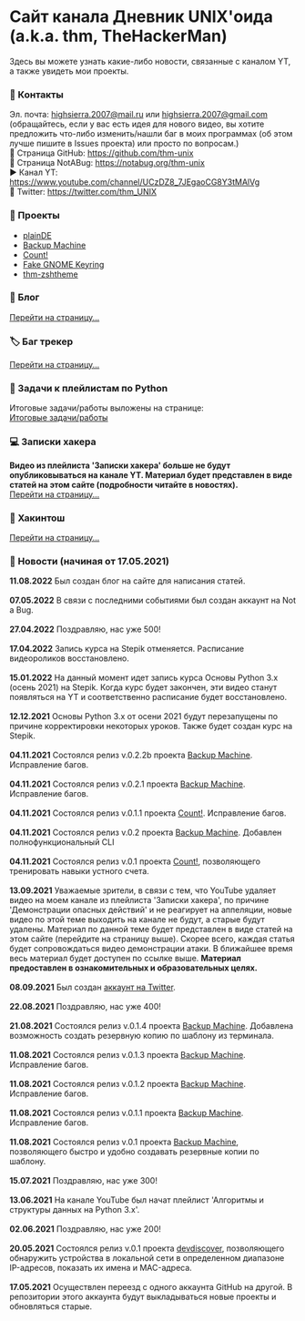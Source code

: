 # Сайт канала Дневник UNIX'оида (a.k.a. thm, TheHackerMan)
Здесь вы можете узнать какие-либо новости, связанные с каналом YT, а также увидеть мои проекты.<br>

### 📒 Контакты 
Эл. почта: <a href="mailto:highsierra.2007@mail.ru">highsierra.2007@mail.ru</a> или <a href="mailto:highsierra.2007@gmail.com">highsierra.2007@gmail.com</a>
(обращайтесь, если у вас есть идея для нового видео, вы хотите предложить что-либо изменить/нашли баг в моих программах (об этом лучше пишите в Issues проекта) или просто по вопросам.)<br>
🔨 Страница GitHub: <a href="https://github.com/thm-unix" target="_blank">https://github.com/thm-unix</a><br>
🔨 Страница NotABug: <a href="https://notabug.org/thm-unix" target="_blank">https://notabug.org/thm-unix</a><br>
▶ Канал YT: <a href="https://www.youtube.com/channel/UCzDZ8_7JEgaoCG8Y3tMAlVg" target="_blank">https://www.youtube.com/channel/UCzDZ8_7JEgaoCG8Y3tMAlVg</a><br>
🦜 Twitter: <a href="https://twitter.com/thm_UNIX" taeget="_blank">https://twitter.com/thm_UNIX</a>
<h3>📐 Проекты</h3> 
<ul>
  <li><a href="https://plainde.org/">plainDE</a></li>
  <li><a href="projects/backupmachine/index">Backup Machine</a></li>
  <li><a href="projects/count/index">Count!</a></li>
  <li><a href="projects/fake-gnome-keyring/index">Fake GNOME Keyring</a></li>
  <li><a href="projects/thm-zshtheme/index">thm-zshtheme</a></li>
</ul>

<h3>📓 Блог</h3>
<a href="blog/index">Перейти на страницу...</a>

<h3>🏷 Баг трекер</h3>
<a href="bugtracker/index">Перейти на страницу...</a>
<h3>📝 Задачи к плейлистам по Python</h3>
Итоговые задачи/работы выложены на странице:<br>
<a href="python3_tasks">Итоговые задачи/работы</a>
<!-- ### Дополнительные материалы к плейлисту 'Записки хакера'
Подробная теория и список команд к каждому видео:<br>
<a href="https://drive.google.com/drive/folders/111pKQroEQTjDOYMNxFgo1sa_aIoa_TOo">https://drive.google.com/drive/folders/111pKQroEQTjDOYMNxFgo1sa_aIoa_TOo</a><br> !-->
<h3>💻 Записки хакера</h3>
<b>Видео из плейлиста 'Записки хакера' больше не будут опубликовываться на канале YT. Материал будет представлен в виде статей на этом сайте (подробности читайте в новостях).</b><br>
<a href="hackersnotes/index">Перейти на страницу...</a>
<h3>🍏 Хакинтош</h3>
<a href="hackintosh/hackintosh">Перейти на страницу...</a><br>
<h3>📰 Новости (начиная от 17.05.2021)</h3>
<b>11.08.2022</b> Был создан блог на сайте для написания статей. <br><br>
<b>07.05.2022</b> В связи с последними событиями был создан аккаунт на Not a Bug. <br><br>
<b>27.04.2022</b> Поздравляю, нас уже 500! <br><br>
<b>17.04.2022</b> Запись курса на Stepik отменяется. Расписание видеороликов восстановлено. <br><br>
<b>15.01.2022</b> На данный момент идет запись курса Основы Python 3.x (осень 2021) на Stepik. Когда курс будет закончен, эти видео станут появляться на YT и соответственно расписание будет восстановлено. <br><br>
<b>12.12.2021</b> Основы Python 3.x от осени 2021 будут перезапущены по причине корректировки некоторых уроков. Также будет создан курс на Stepik. <br><br>
<b>04.11.2021</b> Состоялся релиз v.0.2.2b проекта <a href="https://github.com/thm-unix/BackupMachine">Backup Machine</a>. Исправление багов.<br><br>
<b>04.11.2021</b> Состоялся релиз v.0.2.1 проекта <a href="https://github.com/thm-unix/BackupMachine">Backup Machine</a>. Исправление багов.<br><br>
<b>04.11.2021</b> Состоялся релиз v.0.1.1 проекта <a href="https://github.com/thm-unix/count">Count!</a>. Исправление багов.<br><br>
<b>04.11.2021</b> Состоялся релиз v.0.2 проекта <a href="https://github.com/thm-unix/BackupMachine">Backup Machine</a>. Добавлен полнофункциональный CLI<br><br>
<b>04.11.2021</b> Состоялся релиз v.0.1 проекта <a href="https://github.com/thm-unix/count">Count!</a>, позволяющего тренировать навыки устного счета.<br><br>
<b>13.09.2021</b> Уважаемые зрители, в связи с тем, что YouTube удаляет видео на моем канале из плейлиста 'Записки хакера', по причине 'Демонстрации опасных действий' и не реагирует на аппеляции, новые видео по этой теме выходить на канале не будут, а старые будут удалены. Материал по данной теме будет представлен в виде статей на этом сайте (перейдите на страницу выше). Скорее всего, каждая статья будет сопровождаться видео демонстрации атаки. В ближайшее время весь материал будет доступен по ссылке выше. <b>Материал предоставлен в ознакомительных и образовательных целях.</b><br><br>
<b>08.09.2021</b> Был создан <a href="https://twitter.com/thm_UNIX">аккаунт на Twitter</a>.<br><br>
<b>22.08.2021</b> Поздравляю, нас уже 400!<br><br>
<b>21.08.2021</b> Состоялся релиз v.0.1.4 проекта <a href="https://github.com/thm-unix/BackupMachine">Backup Machine</a>. Добавлена возможность создать резервную копию по шаблону из терминала.<br><br>
<b>11.08.2021</b> Состоялся релиз v.0.1.3 проекта <a href="https://github.com/thm-unix/BackupMachine">Backup Machine</a>. Исправление багов.<br><br>
<b>11.08.2021</b> Состоялся релиз v.0.1.2 проекта <a href="https://github.com/thm-unix/BackupMachine">Backup Machine</a>. Исправление багов.<br><br>
<b>11.08.2021</b> Состоялся релиз v.0.1.1 проекта <a href="https://github.com/thm-unix/BackupMachine">Backup Machine</a>. Исправление багов.<br><br>
<b>11.08.2021</b> Состоялся релиз v.0.1 проекта <a href="https://github.com/thm-unix/BackupMachine">Backup Machine</a>, позволяющего быстро и удобно создавать резервные копии по шаблону.<br><br>
<b>15.07.2021</b> Поздравляю, нас уже 300!<br><br>
<b>13.06.2021</b> На канале YouTube был начат плейлист 'Алгоритмы и структуры данных на Python 3.x'.<br><br>
<b>02.06.2021</b> Поздравляю, нас уже 200!<br><br>
<b>20.05.2021</b> Состоялся релиз v.0.1 проекта <a href="https://github.com/thm-unix/devdiscover">devdiscover</a>, позволяющего обнаружить устройства в локальной сети в определенном диапазоне IP-адресов, показать их имена и MAC-адреса.<br><br>
<b>17.05.2021</b> Осуществлен переезд с одного аккаунта GitHub на другой. В репозитории этого аккаунта будут выкладываться новые проекты и обновляться старые.<br><br>
